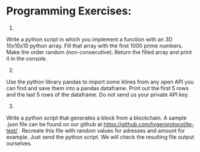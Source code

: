 # Programming Exercises:
1.
Write a python script in which you implement a function with an 3D 10x10x10 python array. Fill that array with the first 1000 prime numbers. Make the order random (non-consecutive). Return the filled array and print it in the console.

2.
Use the python library pandas to import some klines from any open API you can find and save them into a pandas dataframe. Print out the first 5 rows and the last 5 rows of the dataframe. Do not send us your private API key.

3.
Write a python script that generates a block from a blockchain. A sample .json file can be found on our github at https://github.com/tygerprotocol/tp-test/ . Recreate this file with random values for adresses and amount for example. Just send the python script. We will check the resulting file output ourselves.